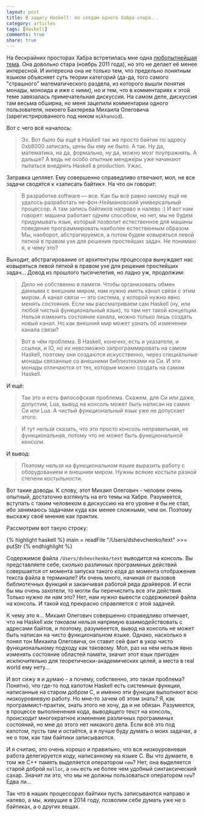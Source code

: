 ```yaml
---
layout: post
title: В защиту Haskell: по следам одного Хабра-спора...
category: articles
tags: [Haskell]
comments: true
share: true
---
```


На бескрайних просторах Хабра встретилась мне одна [любопытнейшая тема](http://habrahabr.ru/post/133277/). Она довольно стара (ноябрь 2011 года), но это не делает её менее интересной. И интересна она не только тем, что предельно понятным языком объясняет суть теории категорий (да-да, того самого "страшного" математического раздела, из которого вышли понятия монады, моноида и иже с ними), но и тем, что в комментариях к этой теме завязалась примечательная дискуссия. На самом деле, дискуссия там весьма обширна, но меня зацепили комментарии одного пользователя, некоего Бахтерева Михаила Олеговича (зарегистрированного под ником `mikhanoid`).

Вот с чего всё началось:

> Эх. Вот было бы ещё в Haskell так же просто байтик по адресу 0xb8000 записать, цены бы ему не было. А так. Ну да, математика, на да, формально, ну да, можно мозг поупражнять. А дальше? А ведь не особо опытные менджеры уже начинают пытаться внедрять Haskell в production. Ужас. 

Затравка цепляет. Ему совершенно справедливо отвечают, мол, не все задачи сводятся к «записать байтик». На что он говорит:

> В разработке software — все. Как бы всё равно никому ещё не удалось разработать не-фон-Неймановский универсальный процессор. А там запись байтиков направо и налево :) И вот нам говорят: машина работает одним способом, но нет, мы не будем придумывать язык, который позволит естественное для машины поведение программировать наиболее естественным образом. Мы, наоборот, абстрагируемся, а потом будем ковыряться левой пяткой в правом ухе для решения простейших задач. Не понимаю я, к чему это?

Выходит, абстрагирование от архитектуры процессора вынуждает нас ковыряться левой пяткой в правом ухе для решения простейших задач... Довод из прошлого тысячелетия, но ладно уж, продолжим:

> Дело не собственно в памяти. Чтобы организовать обмен данными с внешним миром, нам нужно иметь канал связи с этим миром. А канал связи — это система, у которой нужно явно менять состояния. Если мы рассматриваем сам Haskell (ну, или любой чистый функциональный язык), то там нет такой концепции. Нельзя изменить состояние канала, можно только лишь создать новый канал. Но как внешний мир может узнать об изменении канала связи?

> Вот в чём проблема. В Haskell, конечно, есть и указатели, и ссылки, и IO, но их невозможно запрограммировать на самом Haskell, поэтому они создаются искусственно, через специальные монады связанные со внешними библиотеками на Си. И эти монады отличаются от тех, которые можно создать на самом Haskell.

И ещё:

> Так это и есть философская проблема. Скажем, для Си или даже, допустим, Lua, вывод на консоль может быть написан на самих Си или Lua. А чистый функциональный язык уже не допускает этого.

> И тут нельзя сказать, что это просто консоль неправильная, не функциональная, потому что не может быть функциональной консоли.

И вывод:

> Поэтому нельзя на функциональном языке выразить работу с оборудованием и внешним миром. Нужны всякие костыли разной степени костыльности. 

Вот такие доводы. К слову, этот Михаил Олегович - человек очень опытный, достаточно взглянуть на его темы на Хабре. Разумеется, вступать с таким человеком в дискуссию на его уровне я бы не стал, ибо занимаюсь задачами куда как менее сложными, чем он. Поэтому выскажу своё мнение как практик. 

Рассмотрим вот такую строку:

{% highlight haskell %}
main = readFile "/Users/dshevchenko/text" >>= putStr
{% endhighlight %}

Содержимое файла `/Users/dshevchenko/text` выводится на консоль. Вы представляете себе, сколько различных программных действий совершается от момента запуска такого кода до момента отображения текста файла в терминале? Их очень много, начиная от вызовов библиотечных функций и заканчивая работой ряда драйверов. И если бы мы очень захотели, то могли бы перечислить все эти действия. Только нужно ли нам это? Нет, нам нужно вывести содержимоей файла на консоль. И такой код прекрасно справляется с этой задачей. 

К чему это я... Михаил Олегович совершенно справедливо отмечает, что на Haskell *как таковом* нельзя напрямую взаимодействовать с адресами байтов, и поэтому, разумееется, вывод на консоль не может быть написан на чисто функциональном языке. Однако, насколько я понял тон Михаила Олеговича, он ставит сей факт в укор чисто функциональному подходу как таковому. Мол, раз на нём нельзя явно изменять состояние областей памяти, значит этот язык пригоден исключительно для теоретически-академических целей, а места в real world ему нету...

И вот сижу я и думаю - а почему, собственно, это такая проблема? Понятно, что где-то под капотом Haskell есть системные функции, написанные на старом добром C, и именно эти функции выполняют всю низкоуровневую работу. Но мне-то зачем об этом знать? Я, как программист-практик, знать этого не хочу, да и не обязан. Разумеется, в процессе выполненения кода, выводящего текст на консоль, происходит многократное изменение различных программных состояний, но мне до этого нет никакого дела. Если всё это под капотом, пусть там и остаётся, а я лучше буду думать о моих задачах, а не о том, как там байтики записываются.

И я считаю, это очень хорошо и правильно, что вся низкоуровневая работа делегируется коду, написанному на языке C. Вы что думаете, в том же C++ память выделяется оператором `new`? Нет, она выделяется старой доброй `malloc`, а `new` есть не более чем удобный синтаксический сахар. Значит ли это, что мы не должны пользоваться оператором `new`? Едва ли...

Так что в наших процессорах байтики пусть записываются направо и налево, а мы, живущие в 2014 году, позволим себе думать уже не о байтиках, а о других вещах.



